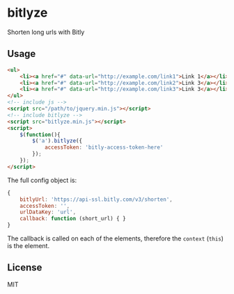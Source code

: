 # bitlyze
Shorten long urls with Bitly

## Usage

```html
<ul>
    <li><a href="#" data-url="http://example.com/link1">Link 1</a></li>
    <li><a href="#" data-url="http://example.com/link2">Link 3</a></li>
    <li><a href="#" data-url="http://example.com/link3">Link 3</a></li>
</ul>
<!-- include js -->
<script src="/path/to/jquery.min.js"></script>
<!-- include bitlyze -->
<script src="bitlyze.min.js"></script>
<script>
    $(function(){
        $('a').bitlyze({
            accessToken: 'bitly-access-token-here'
        });
    });
</script>
```

The full config object is:

```js
{
    bitlyUrl: 'https://api-ssl.bitly.com/v3/shorten',
    accessToken: '',
    urlDataKey: 'url',
    callback: function (short_url) { }
}
```

The callback is called on each of the elements, therefore the `context` (`this`)
is the element.

## License

MIT